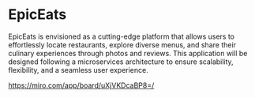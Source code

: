 # EpicEats
EpicEats is envisioned as a cutting-edge platform that allows users to effortlessly locate restaurants, explore diverse menus, and share their culinary experiences through photos and reviews. This application will be designed following a microservices architecture to ensure scalability, flexibility, and a seamless user experience.  

https://miro.com/app/board/uXjVKDcaBP8=/
